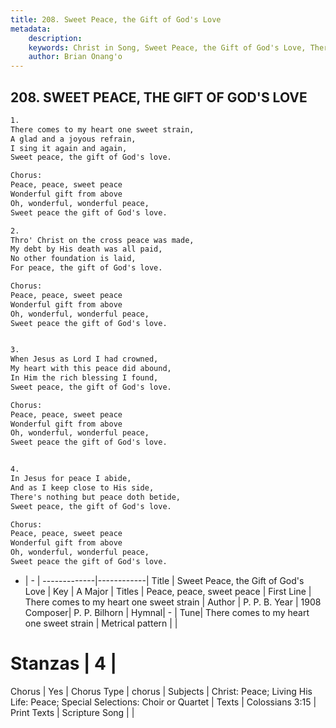 ```yaml
---
title: 208. Sweet Peace, the Gift of God's Love
metadata:
    description: 
    keywords: Christ in Song, Sweet Peace, the Gift of God's Love, There comes to my heart one sweet strain, Peace, peace, sweet peace
    author: Brian Onang'o
---
```



## 208. SWEET PEACE, THE GIFT OF GOD'S LOVE

```txt
1.
There comes to my heart one sweet strain,
A glad and a joyous refrain,
I sing it again and again,
Sweet peace, the gift of God's love.

Chorus:
Peace, peace, sweet peace
Wonderful gift from above
Oh, wonderful, wonderful peace,
Sweet peace the gift of God's love.

2.
Thro' Christ on the cross peace was made,
My debt by His death was all paid,
No other foundation is laid,
For peace, the gift of God's love. 

Chorus:
Peace, peace, sweet peace
Wonderful gift from above
Oh, wonderful, wonderful peace,
Sweet peace the gift of God's love.


3.
When Jesus as Lord I had crowned,
My heart with this peace did abound,
In Him the rich blessing I found,
Sweet peace, the gift of God's love. 

Chorus:
Peace, peace, sweet peace
Wonderful gift from above
Oh, wonderful, wonderful peace,
Sweet peace the gift of God's love.


4.
In Jesus for peace I abide,
And as I keep close to His side,
There's nothing but peace doth betide,
Sweet peace, the gift of God's love. 

Chorus:
Peace, peace, sweet peace
Wonderful gift from above
Oh, wonderful, wonderful peace,
Sweet peace the gift of God's love.

```

- |   -  |
-------------|------------|
Title | Sweet Peace, the Gift of God's Love |
Key | A Major |
Titles | Peace, peace, sweet peace |
First Line | There comes to my heart one sweet strain |
Author | P. P. B.
Year | 1908
Composer| P. P. Bilhorn |
Hymnal|  - |
Tune| There comes to my heart one sweet strain |
Metrical pattern | |
# Stanzas | 4 |
Chorus | Yes |
Chorus Type | chorus |
Subjects | Christ: Peace; Living His Life: Peace; Special Selections: Choir or Quartet |
Texts | Colossians 3:15 |
Print Texts | 
Scripture Song |  |
  
